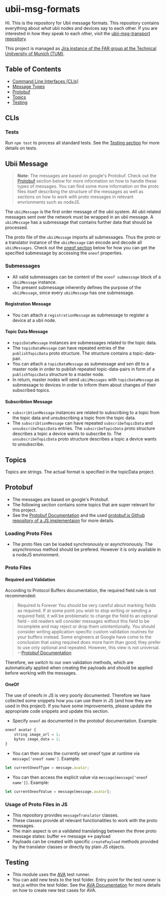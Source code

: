 # ubii-msg-formats

Hi. This is the repository for Ubii message formats. This repository contains everything about *what* ubii nodes and devices say to each other. If you are interested in how they speak to each other, visit the [ubii-msg-transport repository](https://gitlab.lrz.de/IN-FAR/Ubi-Interact/ubii-msg-transport).

This project is managed as [Jira instance of the FAR group at the Technical Unitversity of Munich (TUM)](https://jira.far.in.tum.de/).

## Table of Contents

- [Command Line Interfaces (CLIs)](#clis)
- [Message Types](#message-types)
- [Protobuf](#protobuf)
- [Topics](#topics)
- [Testing](#testing)

## CLIs

### Tests

Run ``npm test`` to process all standard tests. See the [Testing section](#testing) for more details on tests.


## Ubii Message

> **Note:** The messages are based on google's Protobuf. Check out the [Protobuf](#protobuf) section below for more information on how to handle these types of messages. You can find some more information on the proto files itself describing the structure of the messages as well as sections on how to work with proto messages in relevant envrionments such as nodeJS.

The `ubiiMessage` is the first order message of the ubii system. All ubii related messages sent over the network must be wrapped in an ubii message. A `ubiiMessage` has a submessage that contains further data that should be processed.

The proto file of the `ubiiMessage` imports all submessages. Thus the proto or a translator instance of the `ubiiMessage` can encode and decode all `ubiiMessages`.
Check out the [oneof section](#oneof) below for how you can get the specified submessage by accessing the `oneof` properties.

### Submessages

- All valid submessages can be content of the `oneof submessage` block of a `ubiiMessage` instance.
- The present submessage inherently defines the purpose of the `ubiiMessage`, since every `ubiiMessage` has one submessage.

#### Registration Message

- You can attach a `registrationMessage` as submessage to register a device at a ubii node.

#### Topic Data Message

- `topicDataMessage` instances are submessages related to the topic data.
- The `topicDataMessage` can have repeated entries of the `publishTopicData` proto structure. The structure contains a topic-data-pair.
- You can attach a `topicDataMessage` as submessage and sen dit to a master node in order to publish repeated topic-data-pairs in form of a `publishTopicData` structure to a master node.
- In return, master nodes will send `ubiiMessages` with `topicDataMessage` as submessage to devices in order to inform them about changes of their subscribed topics.

#### Subscribtion Message

- `subscribtionMessage` instances are related to subscribing to a topic from the topic data and unsubscribing a topic from the topic data.
- The `subscribtionMessage` can have repeated `subscribeTopicData` and `unsubscribeTopicData` entries. The `subscribeTopicData` proto structure describes a topic a device wants to subscribe to. The `unsubscribeTopicData` proto structure describes a topic a device wants to unsubscribe.

## Topics

Topics are strings. The actual format is specified in the topicData project.

## Protobuf

- The messages are based on google's Protobuf.
- The following section contains some topics that are super relevant for this project.
- See the [Protobuf Documentation](https://developers.google.com/protocol-buffers/) and the used [protobuf.js Github repository of a JS implementaion](https://github.com/dcodeIO/ProtoBuf.js/) for more details.

### Loading Proto Files

- The proto files can be loaded synchronously or asynchronously. The asynchronous method should be prefered. However it is only available in a nodeJS environment.

### Proto Files

#### Required and Validation

According to Protocol Buffers documentation, the required field rule is not recommended:

>Required Is Forever You should be very careful about marking fields as required. If at some point you wish to stop writing or sending a required field, it will be problematic to change the field to an optional field – old readers will consider messages without this field to be incomplete and may reject or drop them unintentionally. You should consider writing application-specific custom validation routines for your buffers instead. Some engineers at Google have come to the conclusion that using required does more harm than good; they prefer to use only optional and repeated. However, this view is not universal. --[Protobuf Documentation](https://developers.google.com/protocol-buffers/docs/proto)

Therefore, we switch to our own validation methods, which are automatically applied when creating the payloads and should be applied before working with the messages.

#### OneOf

The use of oneofs in JS is very poorly documented. Therefore we have collected some snippets how you can use them in JS (and how they are used in this project).
If you have some improvements, please update the appropriate code snippets and update this section.

- Specify `oneof` as documented in the protobuf documentation. Example:

```js
oneof avatar {
    string image_url = 1;
    bytes image_data = 2;
}
```

- You can then acces the currently set oneof type at runtime via `message['oneof name']`. Example:

```js
let currentOneofType = message.avatar;
```

- You can then access the explicit value via `message[message['oneof name']]`. Example:

```js
let currentOneofValue = message[message.avatar];
```

### Usage of Proto Files in JS

- This repository provides `messageTranslator` classes.
- These classes provide all relevant functionalities to work with the proto messages.
- The main aspect is on a validated translatingg between the three proto message states: buffer <-> message <-> payload
- Payloads can be created with specific `createPayload` methods provided by the translator classes or directly by plain JS objects.

## Testing

- This module uses the [AVA](https://github.com/avajs/ava) test runner.
- You can add new tests to the test folder. Entry point for the test runner is test.js within the test folder. See the [AVA Documentation](https://github.com/avajs/ava#contents) for more details on how to create new test cases for AVA.
